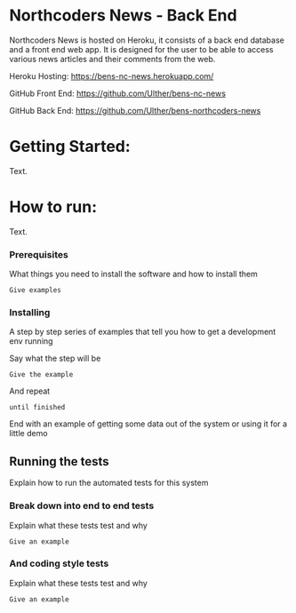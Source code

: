 # Northcoders News - Back End

Northcoders News is hosted on Heroku, it consists of a back end database and a front end web app. It is designed for the user to be able to access various news articles and their comments from the web.

Heroku Hosting: https://bens-nc-news.herokuapp.com/

GitHub Front End: https://github.com/Ulther/bens-nc-news

GitHub Back End: https://github.com/Ulther/bens-northcoders-news

# Getting Started:

Text.

# How to run:

Text.

### Prerequisites

What things you need to install the software and how to install them

```
Give examples
```

### Installing

A step by step series of examples that tell you how to get a development env running

Say what the step will be

```
Give the example
```

And repeat

```
until finished
```

End with an example of getting some data out of the system or using it for a little demo

## Running the tests

Explain how to run the automated tests for this system

### Break down into end to end tests

Explain what these tests test and why

```
Give an example
```

### And coding style tests

Explain what these tests test and why

```
Give an example
```
